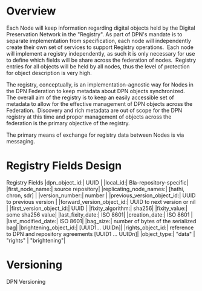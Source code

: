 Overview
========

Each Node will keep information regarding digital objects held by the
Digital Preservation Network in the "Registry". As part of DPN's mandate
is to separate implementation from specification, each node will
independently create their own set of services to support Registry
operations.  Each node will implement a registry independently, as such
it is only necessary for use to define which fields will be share across
the federation of nodes.  Registry entries for all objects will be held
by all nodes, thus the level of protection for object description is
very high. 

The registry, conceptually, is an implementation-agnostic way for Nodes
in the DPN Federation to keep metadata about DPN objects synchronized. 
The overall aim of the registry is to keep an easily accessible set of
metadata to allow for the effective management of DPN objects across the
Federation.  Discovery and rich metadata are out of scope for the DPN
registry at this time and proper management of objects across the
federation is the primary objective of the registry. 

The primary means of exchange for registry data between Nodes is via
messaging.

Registry Fields Design
======================

Registry Fields 
|dpn\_object\_id:| UUID |
|local\_id:| Bla-repository-specific|
|first\_node\_name:| source repository| 
|replicating\_node\_names:| \[hathi, chron, sdr\] |
|version\_number:| number |
|previous\_version\_object\_id:| UUID to previous version |
|forward\_version\_object\_id:| UUID to next version or nil |
|first\_version\_object\_id:| UUID |
|fixity\_algorithm:| sha256|
|fixity\_value:| some sha256 value| 
|last\_fixity\_date:| ISO 8601|
|creation\_date:| ISO 8601 |
|last\_modified\_date:| ISO 8601| 
|bag\_size:| number of bytes of the serialized bag|
|brightening\_object\_id:| \[UUID1... UUIDn\]|
|rights\_object\_id:| reference to DPN and repository agreements \[UUID1 ... UUIDn\]|
|object\_type:| "data" | "rights" | "brightening"|


Versioning
==========

DPN Versioning
